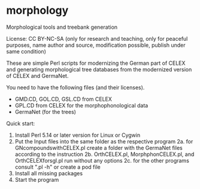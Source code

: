 # morphology
Morphological tools and treebank generation

License: CC BY-NC-SA (only for research and teaching, only for peaceful purposes, name author and source, 
modification possible, publish under same condition)

These are simple Perl scripts for modernizing the German part of CELEX 
and generating morphological tree databases from the modernized version of CELEX
and GermaNet.

You need to have the following files (and their licenses). 
- GMD.CD, GOL.CD, GSL.CD from CELEX
- GPL.CD from CELEX for the morphophonological data
- GermaNet (for the trees)
                                                             
 Quick start:                                              
                                                             
 1. Install Perl 5.14 or later version for Linux or Cygwin                           
 2. Put the Input files into the same folder as the respective program
 2a. for GNcompoundswithCELEX.pl create a folder with the GermaNet files according to the instruction
 2b. OrthCELEX.pl, MorphphonCELEX.pl, and OrthCELEXforsgl.pl run without any options
 2c. for the other programs consult "<programname>.pl -h" or create a pod file
 3. Install all missing packages                           
 4. Start the program      
                                                             
